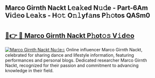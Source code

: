 ## Marco Girnth Nackt L𝚎a𝚔ed N𝚞𝚍e - Part-6Am Vi𝚍𝚎o L𝚎a𝚔s - H𝚘𝚝 O𝚗𝚕yf𝚊ns P𝚑𝚘tos QASm0

# <h2><a href="http://kf1n55l.oniu.top/?m=Marco+Girnth+Nackt">🔗👉 🔴 Marco Girnth Nackt P𝚑ot𝚘𝚜 V𝚒d𝚎o</a></h2>

[![Marco Girnth Nackt Nu𝚍e𝚜](https://i.imgur.com/0qMVB7G.gif)](http://kf1n55l.oniu.top/?m=Marco+Girnth+Nackt)
Online influencer Marco Girnth Nackt, celebrated for sharing dance and lifestyle information, featuring performances and personal blogs. Dedicated researcher Marco Girnth Nackt, recognized for their passion and commitment to advancing knowledge in their field.  
